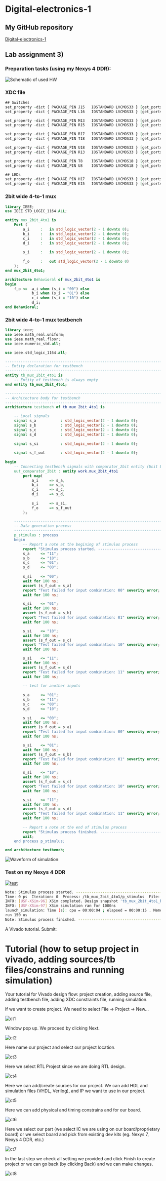 # Digital-electronics-1

## My GitHub repository

[Digital-electronics-1](https://github.com/gkaretka/Digital-electronics-1)

## Lab assignment 3)

### Preparation tasks (using my Nexys 4 DDR):

![Schematic of used HW](img/schematic.PNG)

### XDC file

```vhdl
## Switches
set_property -dict { PACKAGE_PIN J15   IOSTANDARD LVCMOS33 } [get_ports { a_i[0] }]; #IO_L24N_T3_RS0_15 Sch=sw[0]
set_property -dict { PACKAGE_PIN L16   IOSTANDARD LVCMOS33 } [get_ports { a_i[1] }]; #IO_L3N_T0_DQS_EMCCLK_14 Sch=sw[1]

set_property -dict { PACKAGE_PIN M13   IOSTANDARD LVCMOS33 } [get_ports { b_i[0] }]; #IO_L6N_T0_D08_VREF_14 Sch=sw[2]
set_property -dict { PACKAGE_PIN R15   IOSTANDARD LVCMOS33 } [get_ports { b_i[1] }]; #IO_L13N_T2_MRCC_14 Sch=sw[3]

set_property -dict { PACKAGE_PIN R17   IOSTANDARD LVCMOS33 } [get_ports { c_i[0] }]; #IO_L12N_T1_MRCC_14 Sch=sw[4]
set_property -dict { PACKAGE_PIN T18   IOSTANDARD LVCMOS33 } [get_ports { c_i[1] }]; #IO_L7N_T1_D10_14 Sch=sw[5]

set_property -dict { PACKAGE_PIN U18   IOSTANDARD LVCMOS33 } [get_ports { d_i[0] }]; #IO_L17N_T2_A13_D29_14 Sch=sw[6]
set_property -dict { PACKAGE_PIN R13   IOSTANDARD LVCMOS33 } [get_ports { d_i[1] }]; #IO_L5N_T0_D07_14 Sch=sw[7]

set_property -dict { PACKAGE_PIN T8    IOSTANDARD LVCMOS18 } [get_ports { s_i[0] }]; #IO_L24N_T3_34 Sch=sw[8]
set_property -dict { PACKAGE_PIN U8    IOSTANDARD LVCMOS18 } [get_ports { s_i[1] }]; #IO_25_34 Sch=sw[9]

## LEDs
set_property -dict { PACKAGE_PIN H17   IOSTANDARD LVCMOS33 } [get_ports { f_o[0] }]; #IO_L18P_T2_A24_15 Sch=led[0]
set_property -dict { PACKAGE_PIN K15   IOSTANDARD LVCMOS33 } [get_ports { f_o[1] }]; #IO_L24P_T3_RS1_15 Sch=led[1]
```

### 2bit wide 4-to-1 mux

``` vhdl
library IEEE;
use IEEE.STD_LOGIC_1164.ALL;

entity mux_2bit_4to1 is
    Port (
        a_i     :   in std_logic_vector(2 - 1 downto 0);
        b_i     :   in std_logic_vector(2 - 1 downto 0);
        c_i     :   in std_logic_vector(2 - 1 downto 0);
        d_i     :   in std_logic_vector(2 - 1 downto 0);
        
        s_i     :   in std_logic_vector(2 - 1 downto 0);
        
        f_o     :   out std_logic_vector(2 - 1 downto 0)
    );
end mux_2bit_4to1;

architecture Behavioral of mux_2bit_4to1 is
begin
    f_o <=  a_i when (s_i = "00") else
            b_i when (s_i = "01") else
            c_i when (s_i = "10") else
            d_i;
end Behavioral;
```

### 2bit wide 4-to-1 mux testbench

```vhdl
library ieee;
use ieee.math_real.uniform;
use ieee.math_real.floor;
use ieee.numeric_std.all;

use ieee.std_logic_1164.all;

------------------------------------------------------------------------
-- Entity declaration for testbench
------------------------------------------------------------------------
entity tb_mux_2bit_4to1 is
    -- Entity of testbench is always empty
end entity tb_mux_2bit_4to1;

------------------------------------------------------------------------
-- Architecture body for testbench
------------------------------------------------------------------------
architecture testbench of tb_mux_2bit_4to1 is

    -- Local signals
    signal s_a           : std_logic_vector(2 - 1 downto 0);
    signal s_b           : std_logic_vector(2 - 1 downto 0);
    signal s_c           : std_logic_vector(2 - 1 downto 0);
    signal s_d           : std_logic_vector(2 - 1 downto 0);
    
    signal s_si          : std_logic_vector(2 - 1 downto 0);
    
    signal s_f_out       : std_logic_vector(2 - 1 downto 0);
    
begin
    -- Connecting testbench signals with comparator_2bit entity (Unit Under Test)
    uut_comparator_2bit : entity work.mux_2bit_4to1
        port map(
            a_i     => s_a,
            b_i     => s_b,
            c_i     => s_c,
            d_i     => s_d,      
            
            s_i     => s_si,
            f_o     => s_f_out
        );

    --------------------------------------------------------------------
    -- Data generation process
    --------------------------------------------------------------------
    p_stimulus : process
    begin
        -- Report a note at the begining of stimulus process
        report "Stimulus process started. ---------------------------------------" severity note;
        s_a     <= "11";
        s_b     <= "10";
        s_c     <= "01";
        s_d     <= "00";
        
        s_si    <= "00";
        wait for 100 ns;
        assert (s_f_out = s_a)
        report "Test failed for input combination: 00" severity error;        
    	wait for 100 ns;

        s_si    <= "01";
        wait for 100 ns;
        assert (s_f_out = s_b)
        report "Test failed for input combination: 01" severity error;        
    	wait for 100 ns;

        s_si    <= "10";
        wait for 100 ns;
        assert (s_f_out = s_c)
        report "Test failed for input combination: 10" severity error;        
    	wait for 100 ns;

        s_si    <= "11";
        wait for 100 ns;
        assert (s_f_out = s_d)
        report "Test failed for input combination: 11" severity error;        
    	wait for 100 ns;
    	
    	-- test for another inputs
    	
    	s_a     <= "01";
        s_b     <= "11";
        s_c     <= "00";
        s_d     <= "10";
        
        s_si    <= "00";
        wait for 100 ns;
        assert (s_f_out = s_a)
        report "Test failed for input combination: 00" severity error;        
    	wait for 100 ns;

        s_si    <= "01";
        wait for 100 ns;
        assert (s_f_out = s_b)
        report "Test failed for input combination: 01" severity error;        
    	wait for 100 ns;

        s_si    <= "10";
        wait for 100 ns;
        assert (s_f_out = s_c)
        report "Test failed for input combination: 10" severity error;        
    	wait for 100 ns;

        s_si    <= "11";
        wait for 100 ns;
        assert (s_f_out = s_d)
        report "Test failed for input combination: 11" severity error;        
    	wait for 100 ns;
    	
        -- Report a note at the end of stimulus process
        report "Stimulus process finished. ---------------------------------------" severity note;
        wait;
    end process p_stimulus;

end architecture testbench;
```

![Waveform of simulation](img/schematic.PNG)

### Test on my Nexys 4 DDR

[![test](http://img.youtube.com/vi/QcRgVIGiRpU/0.jpg)](http://www.youtube.com/watch?v=QcRgVIGiRpU "Test on my Nexys 4 DDR")

```bash
Note: Stimulus process started. ---------------------------------------
Time: 0 ps  Iteration: 0  Process: /tb_mux_2bit_4to1/p_stimulus  File: tb_mux_2bit_4to1.vhd
INFO: [USF-XSim-96] XSim completed. Design snapshot 'tb_mux_2bit_4to1_behav' loaded.
INFO: [USF-XSim-97] XSim simulation ran for 1000ns
launch_simulation: Time (s): cpu = 00:00:04 ; elapsed = 00:00:15 . Memory (MB): peak = 2536.414 ; gain = 17.039
run 150 us
Note: Stimulus process finished. ---------------------------------------
```

A Vivado tutorial. Submit:

# Tutorial (how to setup project in vivado, adding sources/tb files/constrains and running simulation)

Your tutorial for Vivado design flow: project creation, adding source file, adding testbench file, adding XDC constraints file, running simulation.

If we want to create project. We need to select File -> Project -> New...

![ct1](img/ct1.PNG)

Window pop up. We proceed by clicking Next.

![ct2](img/ct2.PNG)

Here name our project and select our project location.

![ct3](img/ct3.PNG)

Here we select RTL Project since we are doing RTL design.

![ct4](img/ct4.PNG)

Here we can add/create sources for our project. We can add HDL and simulation files (VHDL, Verilog), and IP we want to use in our project.

![ct5](img/ct5.PNG)

Here we can add physical and timing constrains and for our board.

![ct6](img/ct6.PNG)

Here we select our part (we select IC we are using on our board/proprietary board) or we select board and pick from existing dev kits (eg. Nexys 7, Nexys 4 DDR, etc.)

![ct7](img/ct7.PNG)

In the last step we check all setting we provided and click Finish to create project or we can go back (by clicking Back) and we can make changes.

![ct8](img/ct8.PNG)

